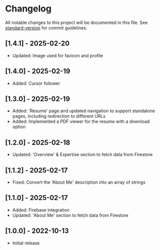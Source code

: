 # Changelog
All notable changes to this project will be documented in this file. See [standard-version](https://github.com/conventional-changelog/standard-version) for commit guidelines.

## [1.4.1] - 2025-02-20
- Updated: Image used for favicon and profile

## [1.4.0] - 2025-02-19
- Added: Cursor follower 

## [1.3.0] - 2025-02-19
- Added: 'Resume' page and updated navigation to support standalone pages, including redirection to different URLs
- Added: Implemented a PDF viewer for the resume with a download option

## [1.2.0] - 2025-02-18
- Updated: 'Overview' & Expertise section to fetch data from Firestore

## [1.1.2] - 2025-02-17
- Fixed: Convert the 'About Me' description into an array of strings

## [1.1.0] - 2025-02-17
- Added: Firebase integration
- Updated: 'About Me' section to fetch data from Firestore

## [1.0.0] - 2022-10-13
- Initial release
